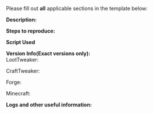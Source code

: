 Please fill out **all** applicable sections in the template below:


**Description:**

**Steps to reproduce:**

**Script Used**

**Version Info(Exact versions only):**  
LootTweaker:

CraftTweaker:

Forge:

Minecraft:

**Logs and other useful information:**
